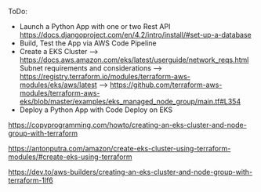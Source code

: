 ToDo:

- Launch a Python App with one or two Rest API https://docs.djangoproject.com/en/4.2/intro/install/#set-up-a-database
- Build, Test the App via AWS Code Pipeline 
- Create a EKS Cluster --> https://docs.aws.amazon.com/eks/latest/userguide/network_reqs.html Subnet requirements and considerations
--> https://registry.terraform.io/modules/terraform-aws-modules/eks/aws/latest --> https://github.com/terraform-aws-modules/terraform-aws-eks/blob/master/examples/eks_managed_node_group/main.tf#L354
- Deploy a Python App with Code Deploy on EKS

https://copyprogramming.com/howto/creating-an-eks-cluster-and-node-group-with-terraform

https://antonputra.com/amazon/create-eks-cluster-using-terraform-modules/#create-eks-using-terraform

https://dev.to/aws-builders/creating-an-eks-cluster-and-node-group-with-terraform-1lf6